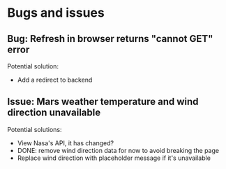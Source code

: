 # Bugs and issues

## Bug: Refresh in browser returns "cannot GET" error
Potential solution:
* Add a redirect to backend

## Issue: Mars weather temperature and wind direction unavailable
Potential solutions:
* View Nasa's API, it has changed?
* DONE: remove wind direction data for now to avoid breaking the page
* Replace wind direction with placeholder message if it's unavailable